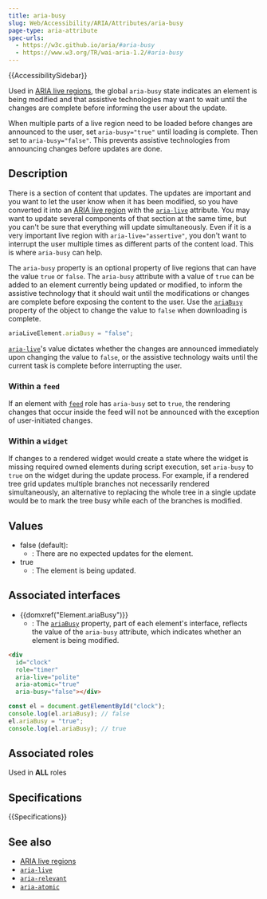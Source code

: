 ```yaml
---
title: aria-busy
slug: Web/Accessibility/ARIA/Attributes/aria-busy
page-type: aria-attribute
spec-urls:
  - https://w3c.github.io/aria/#aria-busy
  - https://www.w3.org/TR/wai-aria-1.2/#aria-busy
---
```


{{AccessibilitySidebar}}

Used in [ARIA live regions](/en-US/docs/Web/Accessibility/ARIA/ARIA_Live_Regions), the global `aria-busy` state indicates an element is being modified and that assistive technologies may want to wait until the changes are complete before informing the user about the update.

When multiple parts of a live region need to be loaded before changes are announced to the user, set `aria-busy="true"` until loading is complete. Then set to `aria-busy="false"`. This prevents assistive technologies from announcing changes before updates are done.

## Description

There is a section of content that updates. The updates are important and you want to let the user know when it has been modified, so you have converted it into an [ARIA live region](/en-US/docs/Web/Accessibility/ARIA/ARIA_Live_Regions) with the [`aria-live`](/en-US/docs/Web/Accessibility/ARIA/Attributes/aria-live) attribute. You may want to update several components of that section at the same time, but you can't be sure that everything will update simultaneously. Even if it is a very important live region with `aria-live="assertive"`, you don't want to interrupt the user multiple times as different parts of the content load. This is where `aria-busy` can help.

The `aria-busy` property is an optional property of live regions that can have the value `true` or `false`. The `aria-busy` attribute with a value of `true` can be added to an element currently being updated or modified, to inform the assistive technology that it should wait until the modifications or changes are complete before exposing the content to the user. Use the [`ariaBusy`](/en-US/docs/Web/API/Element/ariaBusy) property of the object to change the value to `false` when downloading is complete.

```js
ariaLiveElement.ariaBusy = "false";
```

[`aria-live`](/en-US/docs/Web/Accessibility/ARIA/Attributes/aria-live)'s value dictates whether the changes are announced immediately upon changing the value to `false`, or the assistive technology waits until the current task is complete before interrupting the user.

### Within a `feed`

If an element with [`feed`](/en-US/docs/Web/Accessibility/ARIA/Roles/feed_role) role has `aria-busy` set to `true`, the rendering changes that occur inside the feed will not be announced with the exception of user-initiated changes.

### Within a `widget`

If changes to a rendered widget would create a state where the widget is missing required owned elements during script execution, set `aria-busy` to `true` on the widget during the update process. For example, if a rendered tree grid updates multiple branches not necessarily rendered simultaneously, an alternative to replacing the whole tree in a single update would be to mark the tree busy while each of the branches is modified.

## Values

- false (default):
  - : There are no expected updates for the element.
- true
  - : The element is being updated.

## Associated interfaces

- {{domxref("Element.ariaBusy")}}
  - : The [`ariaBusy`](/en-US/docs/Web/API/Element/ariaBusy) property, part of each element's interface, reflects the value of the `aria-busy` attribute, which indicates whether an element is being modified.

```html
<div
  id="clock"
  role="timer"
  aria-live="polite"
  aria-atomic="true"
  aria-busy="false"></div>
```

```js
const el = document.getElementById("clock");
console.log(el.ariaBusy); // false
el.ariaBusy = "true";
console.log(el.ariaBusy); // true
```

## Associated roles

Used in **ALL** roles

## Specifications

{{Specifications}}

## See also

- [ARIA live regions](/en-US/docs/Web/Accessibility/ARIA/ARIA_Live_Regions)
- [`aria-live`](/en-US/docs/Web/Accessibility/ARIA/Attributes/aria-live)
- [`aria-relevant`](/en-US/docs/Web/Accessibility/ARIA/Attributes/aria-relevant)
- [`aria-atomic`](/en-US/docs/Web/Accessibility/ARIA/Attributes/aria-atomic)
